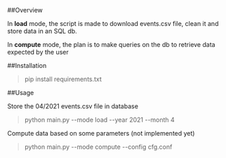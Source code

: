 ##Overview

In **load** mode, the script is made to download events.csv file, clean it and store data in an SQL db.
 
 In **compute** mode, the plan is to make queries on the db to retrieve data expected by the user

##Installation

> pip install requirements.txt

##Usage

Store the 04/2021 events.csv file in database
> python main.py --mode load --year 2021 --month 4

Compute data based on some parameters (not implemented yet)
> python main.py --mode compute --config cfg.conf
